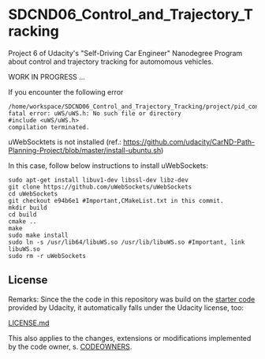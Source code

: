 # SDCND06_Control_and_Trajectory_Tracking
 Project 6 of Udacity's "Self-Driving Car Engineer" Nanodegree Program about control and trajectory tracking for automomous vehicles. 

WORK IN PROGRESS ...


If you encounter the following error
```
/home/workspace/SDCND06_Control_and_Trajectory_Tracking/project/pid_controller/main.cpp:5210: fatal error: uWS/uWS.h: No such file or directory
#include <uWS/uWS.h>
compilation terminated.
```
uWebSocktets is not installed (ref.: https://github.com/udacity/CarND-Path-Planning-Project/blob/master/install-ubuntu.sh)

In this case, follow below instructions to install uWebSockets:
```
sudo apt-get install libuv1-dev libssl-dev libz-dev
git clone https://github.com/uWebSockets/uWebSockets
cd uWebSockets
git checkout e94b6e1 #Important,CMakeList.txt in this commit.
mkdir build
cd build
cmake ..
make
sudo make install
sudo ln -s /usr/lib64/libuWS.so /usr/lib/libuWS.so #Important, link libuWS.so
sudo rm -r uWebSockets
```

## License
Remarks: Since the the code in this repository was build on the [starter code](https://github.com/udacity/nd013-c6-control-starter) provided by Udacity, it automatically falls under the Udacity license, too:

[LICENSE.md](./LICENSE.md)

This also applies to the changes, extensions or modifications implemented by the code owner, s. [CODEOWNERS](./CODEOWNERS).
